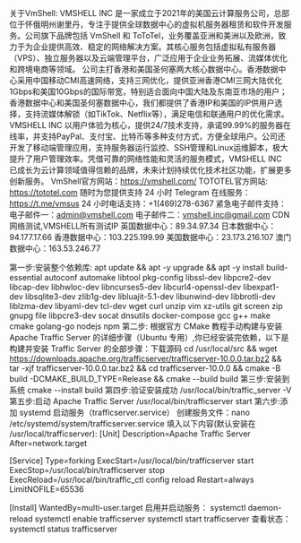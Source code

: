 关于VmShell:
VMSHELL INC 是一家成立于2021年的美国云计算服务公司，总部位于怀俄明州谢里丹，专注于提供全球数据中心的虚拟机服务器租赁和软件开发服务。公司旗下品牌包括 VmShell 和 ToToTel，业务覆盖亚洲和美洲以及欧洲，致力于为企业提供高效、稳定的网络解决方案。其核心服务包括虚拟私有服务器（VPS）、独立服务器以及云端管理平台，广泛应用于企业业务拓展、流媒体优化和跨境电商等领域。
公司主打香港和美国圣何塞两大核心数据中心。香港数据中心采用中国移动CMI高速网络，支持三网优化，提供亚洲香港CMI三网大陆优化1Gbps和美国10Gbps的国际带宽，特别适合面向中国大陆及东南亚市场的用户；香港数据中心和美国圣何塞数据中心，我们都提供了香港IP和美国的IP供用户选择，支持流媒体解锁（如TikTok、Netflix等），满足电信和联通用户的优化需求。
VMSHELL INC 以用户体验为核心，提供24/7技术支持，承诺99.99%的服务器在线率，并支持PayPal、支付宝、比特币等多种支付方式，方便全球用户。公司还开发了移动端管理应用，支持服务器运行监控、SSH管理和Linux运维脚本，极大提升了用户管理效率。凭借可靠的网络性能和灵活的服务模式，VMSHELL INC 已成长为云计算领域值得信赖的品牌，未来计划持续优化技术社区功能，扩展更多创新服务。
VmShell官方网站：https://vmshell.com/  TOTOTEL官方网站: https://tototel.com
随时为您提供支持
24 小时 Telegram 在线服务：https://t.me/vmsus
24 小时电话支持：+1(469)278-6367
紧急电子邮件支持：
电子邮件一：admin@vmshell.com
电子邮件二：vmshell.inc@gmail.com
CDN网络测试,VMSHELL所有测试IP
英国数据中心：89.34.97.34
日本数据中心：94.177.17.66
香港数据中心：103.225.199.99
美国数据中心：23.173.216.107
澳门数据中心：163.53.246.77



第一步:安装整个依赖库:
apt update && apt -y upgrade && apt -y install build-essential autoconf automake libtool pkg-config libssl-dev libpcre2-dev libcap-dev libhwloc-dev libncurses5-dev libcurl4-openssl-dev libexpat1-dev libsqlite3-dev zlib1g-dev libluajit-5.1-dev libunwind-dev libbrotli-dev liblzma-dev libyaml-dev tcl-dev wget curl unzip vim xz-utils git screen zip gnupg file libpcre3-dev socat dnsutils docker-compose gcc g++ make cmake golang-go nodejs npm
第二步: 根据官方 CMake 教程手动构建与安装 Apache Traffic Server 的详细步骤（Ubuntu 专用）,你已经安装完依赖，以下是构建并安装 Traffic Server 的全部步骤：下载源码
cd /usr/local/src && wget https://downloads.apache.org/trafficserver/trafficserver-10.0.0.tar.bz2 && tar -xjf trafficserver-10.0.0.tar.bz2 && cd trafficserver-10.0.0 && cmake -B build -DCMAKE_BUILD_TYPE=Release && cmake --build build
第三步:安装到系统
cmake --install build
第四步:验证安装成功
/usr/local/bin/traffic_server -V
第五步:启动 Apache Traffic Server
/usr/local/bin/trafficserver start
第六步:添加 systemd 启动服务（trafficserver.service）
创建服务文件：nano /etc/systemd/system/trafficserver.service
填入以下内容(默认安装在 /usr/local/trafficserver):
[Unit]
Description=Apache Traffic Server
After=network.target

[Service]
Type=forking
ExecStart=/usr/local/bin/trafficserver start
ExecStop=/usr/local/bin/trafficserver stop
ExecReload=/usr/local/bin/traffic_ctl config reload
Restart=always
LimitNOFILE=65536

[Install]
WantedBy=multi-user.target
启用并启动服务：
systemctl daemon-reload
systemctl enable trafficserver
systemctl start trafficserver
查看状态：
systemctl status trafficserver

